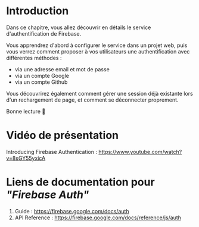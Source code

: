 # Introduction

Dans ce chapitre, vous allez découvrir en détails le service d'authentification de Firebase.

Vous apprendrez d'abord à configurer le service dans un projet web, puis vous verrez comment proposer à vos utilisateurs une authentification avec différentes méthodes :

- via une adresse email et mot de passe
- via un compte Google
- via un compte Github

Vous découvrirez également comment gérer une session déjà existante lors d'un rechargement de page, et comment se déconnecter proprement.

Bonne lecture 🙂

# Vidéo de présentation

Introducing Firebase Authentication : https://www.youtube.com/watch?v=8sGY55yxicA

# Liens de documentation pour _"Firebase Auth"_

1. Guide : https://firebase.google.com/docs/auth
2. API Reference : https://firebase.google.com/docs/reference/js/auth